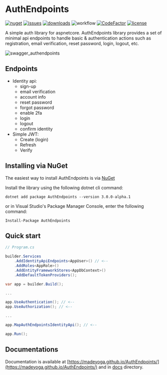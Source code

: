 # AuthEndpoints
[![nuget](https://img.shields.io/nuget/v/AuthEndpoints?label=version&logo=NuGet&style=flat-square)](https://www.nuget.org/packages/AuthEndpoints/)
[![issues](https://img.shields.io/github/issues/madeyoga/AuthEndpoints?color=blue&logo=github&style=flat-square)](https://github.com/madeyoga/AuthEndpoints/issues)
[![downloads](https://img.shields.io/nuget/dt/AuthEndpoints?color=blue&style=flat-square&logo=nuget)](https://www.nuget.org/packages/AuthEndpoints/)
![workflow](https://github.com/madeyoga/AuthEndpoints/actions/workflows/dotnet.yml/badge.svg)
[![CodeFactor](https://www.codefactor.io/repository/github/madeyoga/authendpoints/badge)](https://www.codefactor.io/repository/github/madeyoga/authendpoints)
[![license](https://img.shields.io/github/license/madeyoga/AuthEndpoints?color=blue&style=flat-square&logo=github)](https://github.com/madeyoga/AuthEndpoints/blob/main/LICENSE)

A simple auth library for aspnetcore. AuthEndpoints library provides a set of minimal api endpoints to handle basic & authentication actions such as registration, email verification, reset password, login, logout, etc.

![swagger_authendpoints](https://res.cloudinary.com/dhqbr2d4l/image/upload/v1760597936/chrome_2025-10-16_14-55-57_g5qvtc.jpg)

## Endpoints
- Identity api:
  - sign-up
  - email verification
  - account info
  - reset password
  - forgot password
  - enable 2fa
  - login 
  - logout 
  - confirm identity
- Simple JWT:
  - Create (login)
  - Refresh
  - Verify

## Installing via NuGet
The easiest way to install AuthEndpoints is via [NuGet](https://www.nuget.org/packages/AuthEndpoints/)

Install the library using the following dotnet cli command:

```
dotnet add package AuthEndpoints --version 3.0.0-alpha.1
```

or in Visual Studio's Package Manager Console, enter the following command:

```
Install-Package AuthEndpoints
```

## Quick start

```cs
// Program.cs

builder.Services
    .AddIdentityApiEndpoints<AppUser>() // <--
    .AddRoles<AppRole>()
    .AddEntityFrameworkStores<AppDbContext>()
    .AddDefaultTokenProviders();

var app = builder.Build();

...

app.UseAuthentication(); // <--
app.UseAuthorization(); // <--

...

app.MapAuthEndpointsIdentityApi(); // <--

app.Run();
```

## Documentations
Documentation is available at [https://madeyoga.github.io/AuthEndpoints/](https://madeyoga.github.io/AuthEndpoints/) and in [docs](https://github.com/madeyoga/AuthEndpoints/tree/main/docs) directory.
